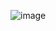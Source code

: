 ![image](https://user-images.githubusercontent.com/77121931/231796243-b7616a8f-a329-4c91-8aac-fdf93e9335bc.png)
